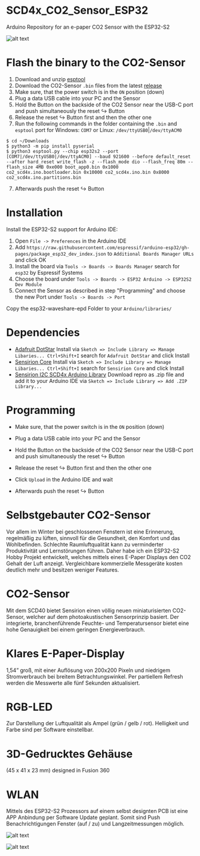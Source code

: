 # SCD4x_CO2_Sensor_ESP32
Arduino Repository for an e-paper CO2 Sensor with the ESP32-S2

![alt text](https://github.com/davidkreidler/SCD4x_CO2_Sensor_ESP32/raw/main/pictures/Header.png)

# Flash the binary to the CO2-Sensor

1. Download and unzip [esptool](https://github.com/espressif/esptool)
2. Download the CO2-Sensor `.bin` files from the latest [release](https://github.com/davidkreidler/SCD4x_CO2_Sensor_ESP32/releases)
3. Make sure, that the power switch is in the `ON` position (down)
4. Plug a data USB cable into your PC and the Sensor
5. Hold the Button on the backside of the CO2 Sensor near the USB-C port and push simultaneously the reset ↪️ Button
6. Release the reset ↪️ Button first and then the other one
7. Run the following commands in the folder containing the `.bin` and `esptool`
   port for Windows: `COM7` or Linux: `/dev/ttyUSB0`|`/dev/ttyACM0`
```
$ cd ~/Downloads
$ python3 -m pip install pyserial
$ python3 esptool.py --chip esp32s2 --port [COM7|/dev/ttyUSB0|/dev/ttyACM0] --baud 921600 --before default_reset --after hard_reset write_flash -z --flash_mode dio --flash_freq 80m --flash_size 4MB 0xe000 boot_app0.bin 0x1000 co2_scd4x.ino.bootloader.bin 0x10000 co2_scd4x.ino.bin 0x8000 co2_scd4x.ino.partitions.bin
```
7. Afterwards push the reset ↪️ Button

# Installation

Install the ESP32-S2 support for Arduino IDE:
1. Open `File -> Preferences` in the Arduino IDE
2. Add `https://raw.githubusercontent.com/espressif/arduino-esp32/gh-pages/package_esp32_dev_index.json` to `Additional Boards Manager URLs` and click OK
3. Install the board via `Tools -> Boards -> Boards Manager` search for `esp32` by Espressif Systems
4. Choose the board under `Tools -> Boards -> ESP32 Arduino -> ESP32S2 Dev Module`
5. Connect the Sensor as described in step "Programming" and choose the new Port under `Tools -> Boards -> Port`

Copy the esp32-waveshare-epd Folder to your `Arduino/libraries/`

# Dependencies

* [Adafruit DotStar](https://github.com/adafruit/Adafruit_DotStar)
  Install via `Sketch => Include Library => Manage Libaries... Ctrl+Shift+I` search for `Adafruit DotStar` and click Install
* [Sensirion Core](https://github.com/Sensirion/arduino-core)
  Install via `Sketch => Include Library => Manage Libaries... Ctrl+Shift+I` search for `Sensirion Core` and click Install
* [Sensirion I2C SCD4x Arduino Library](https://github.com/Sensirion/arduino-i2c-scd4x)
  Download repro as .zip file and add it to your Arduino IDE via `Sketch => Include Library => Add .ZIP Library...`

# Programming

* Make sure, that the power switch is in the `ON` position (down)
* Plug a data USB cable into your PC and the Sensor
* Hold the Button on the backside of the CO2 Sensor near the USB-C port and push simultaneously the reset ↪️ Button
* Release the reset ↪️ Button first and then the other one

* Click `Upload` in the Arduino IDE and wait
* Afterwards push the reset ↪️ Button

# Selbstgebauter CO2-Sensor

Vor allem im Winter bei geschlossenen Fenstern ist eine Erinnerung, regelmäßig zu lüften, sinnvoll für die Gesundheit, 
den Komfort und das Wohlbefinden. Schlechte Raumluftqualität kann zu verminderter Produktivität und Lernstörungen führen.
Daher habe ich ein ESP32-S2 Hobby Projekt entwickelt, welches mittels eines E-Paper Displays den CO2 Gehalt der Luft anzeigt. 
Vergleichbare kommerzielle Messgeräte kosten deutlich mehr und besitzen weniger Features.

# CO2-Sensor
Mit dem SCD40 bietet Sensirion einen völlig neuen miniaturisierten CO2-Sensor, welcher auf dem photoakustischen Sensorprinzip basiert.
Der integrierte, branchenführende Feuchte- und Temperatursensor bietet eine hohe Genauigkeit bei einem geringen Energieverbrauch.

# Klares E-Paper-Display
1,54” groß, mit einer Auflösung von 200x200 Pixeln und niedrigem Stromverbrauch bei breitem Betrachtungswinkel. Per partiellem Refresh werden die Messwerte alle fünf Sekunden aktualisiert.

# RGB-LED
Zur Darstellung der Luftqualität als Ampel (grün / gelb / rot). Helligkeit und Farbe sind per Software einstellbar.

# 3D-Gedrucktes Gehäuse
(45 x 41 x 23 mm) designed in Fusion 360

# WLAN
Mittels des ESP32-S2 Prozessors auf einem selbst designten PCB ist eine APP Anbindung per Software Update geplant.
Somit sind Push Benachrichtigungen Fenster (auf / zu) und Langzeitmessungen möglich.

![alt text](https://github.com/davidkreidler/SCD4x_CO2_Sensor_ESP32/raw/main/pictures/animation.gif)

![alt text](https://github.com/davidkreidler/SCD4x_CO2_Sensor_ESP32/raw/main/pictures/pcb.png)

